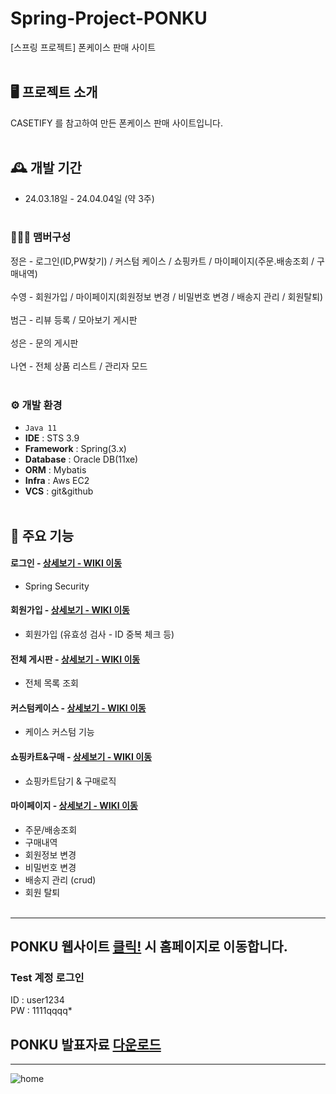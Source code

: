 # Spring-Project-PONKU
[스프링 프로젝트] 폰케이스 판매 사이트
<br><br>

## 🖥️ 프로젝트 소개
CASETIFY 를 참고하여 만든 폰케이스 판매 사이트입니다.
<br><br>

## 🕰️ 개발 기간
* 24.03.18일 - 24.04.04일 (약 3주)
<br><br>

### 🧑‍🤝‍🧑 맴버구성
정은 - 로그인(ID,PW찾기) / 커스텀 케이스 / 쇼핑카트 / 마이페이지(주문.배송조회 / 구매내역)
<br><br>
수영 - 회원가입 / 마이페이지(회원정보 변경 / 비밀번호 변경 / 배송지 관리 / 회원탈퇴)
<br><br>
범근 - 리뷰 등록 / 모아보기 게시판
<br><br>
성은 - 문의 게시판
<br><br>
나연 - 전체 상품 리스트 / 관리자 모드
<br><br>

### ⚙️ 개발 환경
- `Java 11`
- **IDE** : STS 3.9
- **Framework** : Spring(3.x)
- **Database** : Oracle DB(11xe) 
- **ORM** : Mybatis
- **Infra** : Aws EC2
- **VCS** : git&github
<br><br>

## 📌 주요 기능

#### 로그인 - <a href="https://github.com/kimjeong-eun/shopProject/wiki/%EC%A3%BC%EC%9A%94-%EA%B8%B0%EB%8A%A5-%EC%86%8C%EA%B0%9C(%EB%A1%9C%EA%B7%B8%EC%9D%B8)" >상세보기 - WIKI 이동</a>
- Spring Security

#### 회원가입 - <a href="https://github.com/kimjeong-eun/shopProject/wiki/%EC%A3%BC%EC%9A%94-%EA%B8%B0%EB%8A%A5-%EC%86%8C%EA%B0%9C(%ED%9A%8C%EC%9B%90%EA%B0%80%EC%9E%85)" >상세보기 - WIKI 이동</a>
- 회원가입 (유효성 검사 - ID 중복 체크 등)

#### 전체 게시판 - <a href="https://github.com/kimjeong-eun/Spring-Project-PONKU/wiki/%EC%A3%BC%EC%9A%94-%EA%B8%B0%EB%8A%A5-%EC%86%8C%EA%B0%9C(%EC%A0%84%EC%B2%B4-%EA%B2%8C%EC%8B%9C%ED%8C%90)"> 상세보기 - WIKI 이동</a>
- 전체 목록 조회

#### 커스텀케이스 - <a href="https://github.com/kimjeong-eun/shopProject/wiki/%EC%A3%BC%EC%9A%94-%EA%B8%B0%EB%8A%A5-%EC%86%8C%EA%B0%9C(%EC%BB%A4%EC%8A%A4%ED%85%80%EC%BC%80%EC%9D%B4%EC%8A%A4)"> 상세보기 - WIKI 이동</a>
- 케이스 커스텀 기능

#### 쇼핑카트&구매 - <a href="https://github.com/kimjeong-eun/shopProject/wiki/%EC%A3%BC%EC%9A%94-%EA%B8%B0%EB%8A%A5-%EC%86%8C%EA%B0%9C(%EA%B5%AC%EB%A7%A4-&%EC%87%BC%ED%95%91%EC%B9%B4%ED%8A%B8)"> 상세보기 - WIKI 이동</a>
- 쇼핑카트담기 & 구매로직

#### 마이페이지 - <a href="https://github.com/kimjeong-eun/shopProject/wiki/%EC%A3%BC%EC%9A%94-%EA%B8%B0%EB%8A%A5-%EC%86%8C%EA%B0%9C(%EB%A7%88%EC%9D%B4%ED%8E%98%EC%9D%B4%EC%A7%80)" >상세보기 - WIKI 이동</a>
- 주문/배송조회
- 구매내역
- 회원정보 변경
- 비밀번호 변경
- 배송지 관리 (crud)
- 회원 탈퇴
<br><br>

***
## PONKU 웹사이트 <a href="http://13.125.247.16:8080" target=_blank >클릭!</a> 시 홈페이지로 이동합니다.

### Test 계정 로그인
ID : user1234  
PW : 1111qqqq*
<br>
## PONKU 발표자료 <a href="https://github.com/kimjeong-eun/shopProject/files/14945720/default.pdf" >다운로드</a>
***
![home](https://github.com/kimjeong-eun/shopProject/assets/102582351/cb956a0f-60c1-4c3a-b91b-5bf3624e1376)


